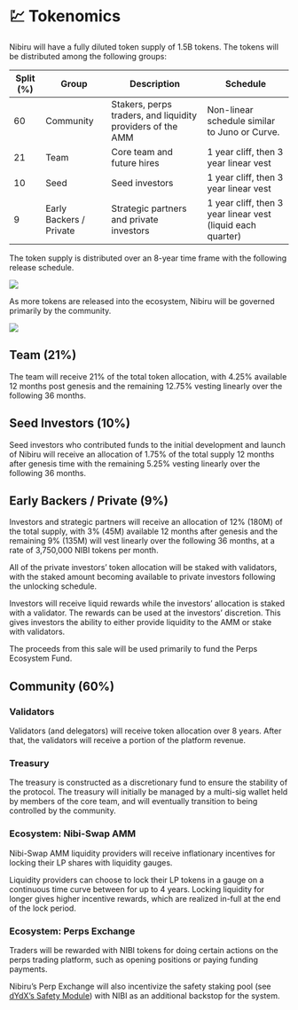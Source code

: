 # 💹 Tokenomics


Nibiru will have a fully diluted token supply of 1.5B tokens. The tokens will be distributed among the following groups:

| Split (%) | Group                   | Description                                                                 | Schedule                                                    |
| --------- | ----------------------- | --------------------------------------------------------------------------- | ----------------------------------------------------------- |
| 60        | Community               | Stakers, perps traders, and liquidity providers of the AMM | Non-linear schedule similar to Juno or Curve.               |
| 21        | Team                    | Core team and future hires                                                  | 1 year cliff, then 3 year linear vest                       |
| 10        | Seed                    | Seed investors                                                              | 1 year cliff, then 3 year linear vest                       |
| 9         | Early Backers / Private | Strategic partners and private investors                                    | 1 year cliff, then 3 year linear vest (liquid each quarter) |

The token supply is distributed over an 8-year time frame with the following release schedule.

![](../img/token\_release\_area.svg) 

As more tokens are released into the ecosystem, Nibiru will be governed primarily by the community.

![](../img/final\_token\_supply.svg) 

## Team (21%)

The team will receive 21% of the total token allocation, with 4.25% available 12 months post genesis and the remaining 12.75% vesting linearly over the following 36 months.

## Seed Investors (10%)

Seed investors who contributed funds to the initial development and launch of Nibiru will receive an allocation of 1.75% of the total supply 12 months after genesis time with the remaining 5.25% vesting linearly over the following 36 months.

## Early Backers / Private (9%)

Investors and strategic partners will receive an allocation of 12% (180M) of the total supply, with 3% (45M) available 12 months after genesis and the remaining 9% (135M) will vest linearly over the following 36 months, at a rate of 3,750,000 NIBI tokens per month.

All of the private investors’ token allocation will be staked with validators, with the staked amount becoming available to private investors following the unlocking schedule.

Investors will receive liquid rewards while the investors’ allocation is staked with a validator. The rewards can be used at the investors’ discretion. This gives investors the ability to either provide liquidity to the AMM or stake with validators.

The proceeds from this sale will be used primarily to fund the Perps Ecosystem Fund.

## Community (60%)

### Validators

Validators (and delegators) will receive token allocation over 8 years. After that, the validators will receive a portion of the platform revenue.

### Treasury

The treasury is constructed as a discretionary fund to ensure the stability of the protocol. The treasury will initially be managed by a multi-sig wallet held by members of the core team, and will eventually transition to being controlled by the community.

### Ecosystem: **Nibi-Swap AMM**

Nibi-Swap AMM liquidity providers will receive inflationary incentives for locking their LP shares with liquidity gauges.

Liquidity providers can choose to lock their LP tokens in a gauge on a continuous time curve between for up to 4 years. Locking liquidity for longer gives higher incentive rewards, which are realized in-full at the end of the lock period.

### Ecosystem: **Perps Exchange**

Traders will be rewarded with NIBI tokens for doing certain actions on the perps trading platform, such as opening positions or paying funding payments.

Nibiru’s Perp Exchange will also incentivize the safety staking pool (see [dYdX’s Safety Module](https://docs.dydx.community/dydx-governance/staking-pools/safety-staking-pool)) with NIBI as an additional backstop for the system.
